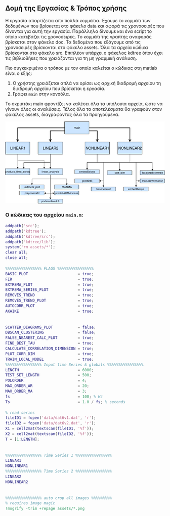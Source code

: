 ## Δομή της Εργασίας \& Τρόπος χρήσης

Η εργασία απαρτίζεται από πολλά κομμάτια. Έχουμε το κομμάτι των δεδομένων που βρίσκεται στο φάκελο data και αφορά τις χρονοσειρές που δίνονται για αυτή την εργασία. Παράλληλα δίνουμε και ένα script το οποίο κατεβάζει τις χρονοσειρές. Το κομμάτι της γραπτής αναφοράς βρίσκεται στον φάκελο doc. Τα δεδομένα που εξάγουμε από τις χρονοσειρές βρίσκονται στο φάκελο assets. Όλα τα αρχεία κώδικα βρίσκονται στο φάκελο src. Επιπλέον υπάρχει ο φάκελος kdtree όπου έχει τις βιβλιοθήκες που χρειάζονται για τη μη γραμμική ανάλυση.

Πιο συγκεκριμένα ο τρόπος με τον οποίο καλείται ο κώδικας στη matlab είναι ο εξής:
1. Ο χρήστης χρειάζεται απλά να ορίσει ως αρχική διαδρομή αρχείου τη διαδρομή αρχείου που βρίσκεται η εργασία.
2. Γράφει  `main`  στην κονσόλα.

Το σκριπτάκι main φροντίζει να καλέσει όλα τα υπόλοιπα αρχεία, ώστε να γίνουν όλες οι αναλύσεις. Τέλος όλα τα αποτελέσματα θα γραφούν στον φάκελος assets, διαγράφοντας όλα τα προηγούμενα.

![100](project_struct.png "Ο τρόπος κλήσης αρχείων από τη main")




### Ο κώδικας του αρχείου `main.m`:

```matlab
addpath('src');
addpath('kdtree');
addpath('kdtree/src');
addpath('kdtree/lib');
system('rm assets/*');
clear all;
close all;

%%%%%%%%%%%%%%%% FLAGS %%%%%%%%%%%%%%%%
BASIC_PLOT                      = true;
FIR                             = true;
EXTREMA_PLOT                    = true;
EXTREMA_SERIES_PLOT             = true;
REMOVES_TREND                   = true;
REMOVES_TREND_PLOT              = true;
AUTOCORR_PLOT                   = true;
AKAIKE                          = true;


SCATTER_DIAGRAMS_PLOT           = false;
DBSCAN_CLUSTERING               = false;
FALSE_NEAREST_CALC_PLOT         = true;
FIND_BEST_TAU                   = true;
CALCULATE_CORRELATION_DIMENSION = true;
PLOT_CORR_DIM                   = true;
TRAIN_LOCAL_MODEL               = true;
%%%%%%%%%%%%%%%% Input time Series & globals %%%%%%%%%%%%%%%%
LENGTH                          = 6000;
TEST_SET_LENGTH                 = 500;
POLORDER                        = 4;
MAX_ORDER_AR                    = 20;
MAX_ORDER_MA                    = 3;
fs                              = 100; % Hz
Ts                              = 1.0 / fs; % seconds

% read series
fileID1 = fopen('data/dat6v1.dat', 'r');
fileID2 = fopen('data/dat6v2.dat', 'r');
X1 = cell2mat(textscan(fileID1, '%f'));
X2 = cell2mat(textscan(fileID2, '%f'));
T = [1:LENGTH];


%%%%%%%%%%%%%%%% Time Series 1 %%%%%%%%%%%%%%%%
LINEAR1
NONLINEAR1
%%%%%%%%%%%%%%%% Time Series 2 %%%%%%%%%%%%%%%%
LINEAR2
NONLINEAR2


%%%%%%%%%%%%%%%% auto crop all images %%%%%%%%%
% requires image magic
!mogrify -trim +repage assets/*.png
```